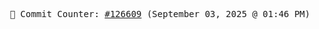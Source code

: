 <p align="center">
    <samp>
        📮 Commit Counter: <a href="https://github.com/Javascript-void0/Javascript-void0/commits/main">#126609</a> (September 03, 2025 @ 01:46 PM)
    </samp>
</p>